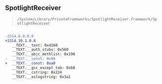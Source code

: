 ## SpotlightReceiver

> `/System/Library/PrivateFrameworks/SpotlightReceiver.framework/SpotlightReceiver`

```diff

-2314.8.0.0.0
+2314.10.1.0.8
   __TEXT.__text: 0x4160
   __TEXT.__auth_stubs: 0x560
   __TEXT.__objc_methlist: 0x190
-  __TEXT.__const: 0x98
+  __TEXT.__const: 0xa0
   __TEXT.__gcc_except_tab: 0xb8
   __TEXT.__cstring: 0x224
   __TEXT.__oslogstring: 0x3a1

```
